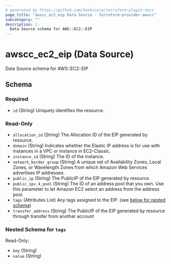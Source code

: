 ```yaml
---
# generated by https://github.com/hashicorp/terraform-plugin-docs
page_title: "awscc_ec2_eip Data Source - terraform-provider-awscc"
subcategory: ""
description: |-
  Data Source schema for AWS::EC2::EIP
---
```


# awscc_ec2_eip (Data Source)

Data Source schema for AWS::EC2::EIP



<!-- schema generated by tfplugindocs -->
## Schema

### Required

- `id` (String) Uniquely identifies the resource.

### Read-Only

- `allocation_id` (String) The Allocation ID of the EIP generated by resource.
- `domain` (String) Indicates whether the Elastic IP address is for use with instances in a VPC or instance in EC2-Classic.
- `instance_id` (String) The ID of the instance.
- `network_border_group` (String) A unique set of Availability Zones, Local Zones, or Wavelength Zones from which Amazon Web Services advertises IP addresses.
- `public_ip` (String) The PublicIP of the EIP generated by resource.
- `public_ipv_4_pool` (String) The ID of an address pool that you own. Use this parameter to let Amazon EC2 select an address from the address pool.
- `tags` (Attributes List) Any tags assigned to the EIP. (see [below for nested schema](#nestedatt--tags))
- `transfer_address` (String) The PublicIP of the EIP generated by resource through transfer from another account

<a id="nestedatt--tags"></a>
### Nested Schema for `tags`

Read-Only:

- `key` (String)
- `value` (String)
